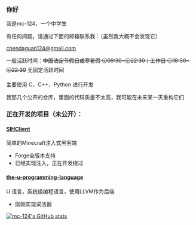 ### 你好

我是mc-124，一个中学生

有任何问题，请通过下面的邮箱联系我：（虽然我大概不会发现它）

[chendaguan124@gmail.com](mailto:chendaguan124@gmail.com)

一般活跃时间：~~中国法定节假日或寒暑假 🕤09:30\~🕥22:30；工作日 🕡18:30\~🕥22:30~~ 无固定活跃时间

主要使用 C，C++，Python 进行开发

我那几个公开的仓库，里面的代码质量不太高，我可能在未来某一天重构它们

### 正在开发的项目（未公开）：
#### [SIHClient](https://github.com/mc-124/SIHClient)
简单的Minecraft注入式黑客端
* Forge全版本支持
* 已经实现注入，正在开发绕过

#### [the-u-programming-language](https://github.com/mc-124/the-u-programming-language)
U 语言，系统级编程语言，使用LLVM作为后端
* 刚刚实现词法器

[![mc-124's GitHub stats](https://github-readme-stats.vercel.app/api?username=mc-124)](https://github.com/anuraghazra/github-readme-stats)
